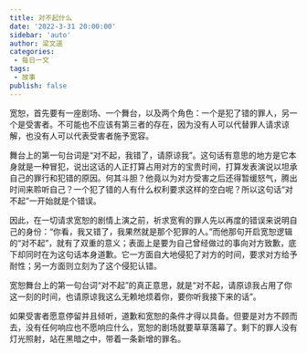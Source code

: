 ```yaml
---
title: 对不起什么
date: '2022-3-31 20:00:00'
sidebar: 'auto'
author: 梁文道
categories:
 - 每日一文
tags:
 - 故事
publish: false
---
```


宽恕，首先要有一座剧场、一个舞台，以及两个角色：一个是犯了错的罪人，另一个是受害者。不可能也不应该有第三者的存在，因为没有人可以代替罪人请求谅解，也没有人可以代表受害者施予宽容。

舞台上的第一句台词是“对不起，我错了，请原谅我”。这句话有意思的地方是它本身就是一种冒犯，说出这话的人正打算占用对方的宝贵时间，打算发表演说以坦承自己的罪行和犯错的原因。何其斗胆？他竟以为对方受害之后还得暂缓怒气，腾出时间来聆听自己？一个犯了错的人有什么权利要求这样的空白呢？所以这句话“对不起”一开始就是个错误。

因此，在一切请求宽恕的剧情上演之前，祈求宽宥的罪人先以再度的错误来说明自己的身份：“你看，我又错了，我果然就是那个犯罪的人。”而他那句开启宽恕逻辑的“对不起”，就有了双重的意义；表面上是要为自己曾经做过的事向对方致歉，底下却同时在为这句话本身道歉。它一方面自大地侵犯了对方的时间，要求对方给予耐性；另一方面则立刻为了这个侵犯认错。

宽恕舞台上的第一句台词“对不起”的真正意思，就是“对不起，请原谅我占用了你这一刻的时间，也请原谅我这么无赖地烦着你，要你听我接下来的话”。

如果受害者愿意停留并且倾听，道歉和宽恕的条件才得以具备。但要是对方不顾而去，没有任何响应也不愿响应什么，宽恕的剧场就要草草落幕了。剩下的罪人没有灯光照射，站在黑暗之中，带着一条新增的罪名。
